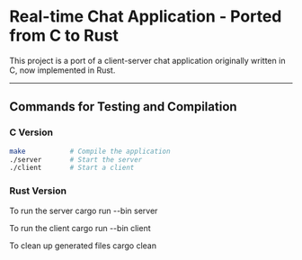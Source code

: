 # **Real-time Chat Application - Ported from C to Rust**

This project is a port of a client-server chat application originally written in C, now implemented in Rust.

---

## **Commands for Testing and Compilation**

### **C Version**
```bash
make           # Compile the application
./server       # Start the server
./client       # Start a client
```
### **Rust Version**
To run the server
cargo run --bin server

To run the client
cargo run --bin client

To clean up generated files
cargo clean

